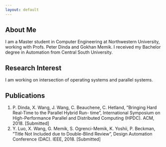 ```yaml
---
layout: default
---
```


## About Me

<!-- <img class="profile-picture" src=".jpg"> -->

I am a Master student in Computer Engineering at Northwestern University, working with Profs. Peter Dinda and Gokhan Memik. I received my Bachelor degree in Automation from Central South University.

## Research Interest

I am working on intersection of operating systems and parallel systems.

## Publications

1. P. Dinda, X. Wang, J. Wang, C. Beauchene, C. Hetland, ”Bringing Hard Real-Time to the Parallel Hybrid Run- time”, International Symposium on High-Performance Parallel and Distributed Computing (HPDC). ACM, 2018. [Submitted]
2. Y. Luo, X. Wang, G. Memik, S. Ogrenci-Memik, K. Yoshii, P. Beckman, ”Title Not Included due to Double-Blind Review”, Design Automation Conference (DAC). IEEE, 2018. [Submitted]
